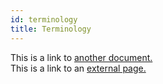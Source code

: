 ```yaml
---
id: terminology
title: Terminology
---
```


This is a link to [another document.](doc3.md)  
This is a link to an [external page.](http://www.example.com)
